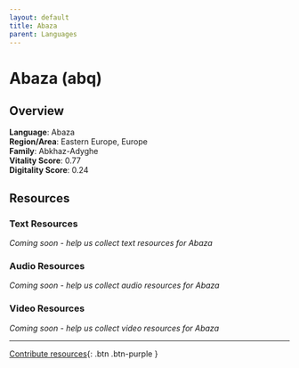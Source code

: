 ```yaml
---
layout: default
title: Abaza
parent: Languages
---
```


# Abaza (abq)

## Overview

**Language**: Abaza  
**Region/Area**: Eastern Europe, Europe  
**Family**: Abkhaz-Adyghe  
**Vitality Score**: 0.77  
**Digitality Score**: 0.24  

## Resources

### Text Resources
*Coming soon - help us collect text resources for Abaza*

### Audio Resources
*Coming soon - help us collect audio resources for Abaza*

### Video Resources
*Coming soon - help us collect video resources for Abaza*

---

[Contribute resources](https://fairtrain.github.io/){: .btn .btn-purple }
